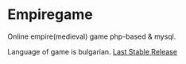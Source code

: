 # Empiregame
Online empire(medieval) game php-based & mysql.

Language of game is bulgarian.
<a href="https://github.com/dplamenov/empiregame/releases/tag/v1.2.0">Last Stable Release</a>
